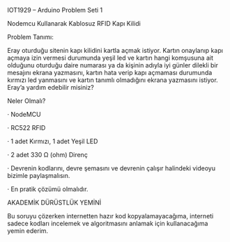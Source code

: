 IOT1929 – Arduino Problem Seti 1

Nodemcu Kullanarak Kablosuz RFID Kapı Kilidi

Problem Tanımı:

Eray oturduğu sitenin kapı kilidini kartla açmak istiyor. Kartın onaylanıp kapı açmaya izin vermesi durumunda yeşil led ve kartın hangi komşusuna ait olduğunu oturduğu daire numarası ya da kişinin adıyla iyi günler dilekli bir mesajını ekrana yazmasını, kartın hata verip kapı açmaması durumunda kırmızı led yanmasını ve kartın tanımlı olmadığını ekrana yazmasını istiyor. Eray’a yardım edebilir misiniz?

Neler Olmalı?

· NodeMCU

· RC522 RFID

· 1 adet Kırmızı, 1 adet Yeşil LED

· 2 adet 330 Ω (ohm) Direnç

· Devrenin kodlarını, devre şemasını ve devrenin çalışır halindeki videoyu bizimle paylaşmalısın.

· En pratik çözümü olmalıdır.

AKADEMİK DÜRÜSTLÜK YEMİNİ 

Bu soruyu çözerken internetten hazır kod kopyalamayacağıma, interneti sadece kodları incelemek ve algoritmasını anlamak için kullanacağıma yemin ederim.